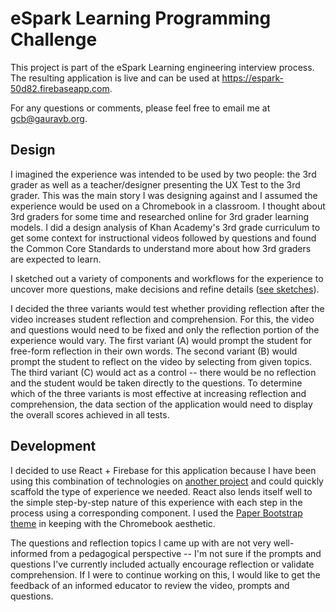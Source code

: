 # eSpark Learning Programming Challenge
This project is part of the eSpark Learning engineering interview process. The resulting application is live and can be used at https://espark-50d82.firebaseapp.com.

For any questions or comments, please feel free to email me at gcb@gauravb.org.

## Design
I imagined the experience was intended to be used by two people: the 3rd grader as well as a teacher/designer presenting the UX Test to the 3rd grader.  This was the main story I was designing against and I assumed the experience would be used on a Chromebook in a classroom.  I thought about 3rd graders for some time and researched online for 3rd grader learning models.  I did a design analysis of Khan Academy's 3rd grade curriculum to get some context for instructional videos followed by questions and found the Common Core Standards to understand more about how 3rd graders are expected to learn.

I sketched out a variety of components and workflows for the experience to uncover more questions, make decisions and refine details ([see sketches](https://github.com/gbhatnag/eSpark/wiki/Design-Sketches)).

I decided the three variants would test whether providing reflection after the video increases student reflection and comprehension.  For this, the video and questions would need to be fixed and only the reflection portion of the experience would vary.  The first variant (A) would prompt the student for free-form reflection in their own words.  The second variant (B) would prompt the student to reflect on the video by selecting from given topics.  The third variant (C) would act as a control -- there would be no reflection and the student would be taken directly to the questions.  To determine which of the three variants is most effective at increasing reflection and comprehension, the data section of the application would need to display the overall scores achieved in all tests.

## Development
I decided to use React + Firebase for this application because I have been using this combination of technologies on [another project](https://github.com/gbhatnag/africandrumminglaws) and could quickly scaffold the type of experience we needed.  React also lends itself well to the simple step-by-step nature of this experience with each step in the process using a corresponding component.  I used the [Paper Bootstrap theme](https://bootswatch.com/paper/) in keeping with the Chromebook aesthetic.

The questions and reflection topics I came up with are not very well-informed from a pedagogical perspective -- I'm not sure if the prompts and questions I've currently included actually encourage reflection or validate comprehension.  If I were to continue working on this, I would like to get the feedback of an informed educator to review the video, prompts and questions.
